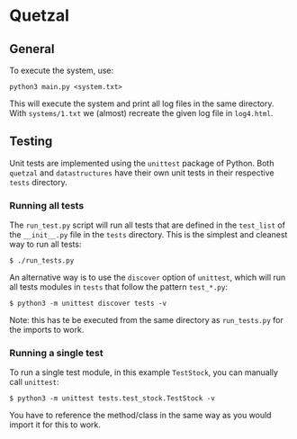 # Quetzal

## General

To execute the system, use:

    python3 main.py <system.txt>

This will execute the system and print all log files in the same directory. With `systems/1.txt` we (almost) recreate the given log file in `log4.html`.

## Testing

Unit tests are implemented using the `unittest` package of Python. Both `quetzal` and `datastructures` have their own unit tests in their respective `tests` directory.

### Running all tests

The `run_test.py` script will run all tests that are defined in the `test_list` of the `__init__.py` file in the `tests` directory. This is the simplest and cleanest way to run all tests:

    $ ./run_tests.py

An alternative way is to use the `discover` option of `unittest`, which will run all tests modules in `tests` that follow the pattern `test_*.py`:

    $ python3 -m unittest discover tests -v

Note: this has te be executed from the same directory as `run_tests.py` for the imports to work.

### Running a single test

To run a single test module, in this example `TestStock`, you can manually call `unittest`:

    $ python3 -m unittest tests.test_stock.TestStock -v

You have to reference the method/class in the same way as you would import it for this to work.
